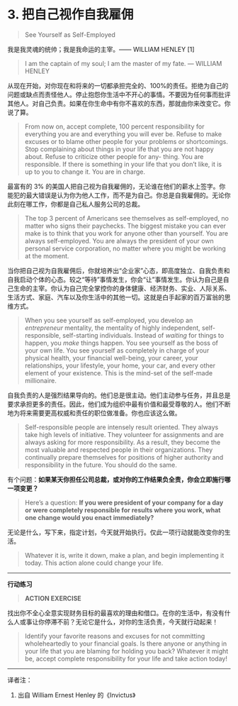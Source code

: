 # 3. 把自己视作自我雇佣
> See Yourself as Self-Employed 

我是我灵魂的统帅；我是我命运的主宰。—— WILLIAM HENLEY [1]
> I am the captain of my soul; I am the master of my fate.  — WILLIAM HENLEY 

从现在开始，对你现在和将来的一切都承担完全的、100%的责任。拒绝为自己的问题或缺点而责怪他人。停止抱怨你生活中不开心的事情。不要因为任何事而批评其他人。对自己负责。如果在你生命中有你不喜欢的东西，那就由你来改变它。你说了算。
> From now on, accept complete, 100 percent responsibility for everything you are and everything you will ever be. Refuse to make excuses or to blame other people for your problems or shortcomings. Stop complaining about things in your life that you are not happy about. Refuse to criticize other people for any- thing. You are responsible. If there is something in your life that you don’t like, it is up to you to change it. You are in charge. 

最富有的 3% 的美国人把自己视为自我雇佣的，无论谁在他们的薪水上签字。你能犯的最大错误是认为你为他人工作，而不是为自己。你总是自我雇佣的。无论你此刻在哪工作，你都是自己私人服务公司的总裁。
> The top 3 percent of Americans see themselves as self-employed, no matter who signs their paychecks. The biggest mistake you can ever make is to think that you work for anyone other than yourself. You are always self-employed. You are always the president of your own personal service corporation, no matter where you might be working at the moment. 

当你把自己视为自我雇佣后，你就培养出“企业家”心态，即高度独立、自我负责和自我启动个体的心态。较之“等待”事情发生，你会“让”事情发生。你认为自己是自己生命的主宰。你认为自己完全掌控你的身体健康、经济财务、实业、人际关系、生活方式、家庭、汽车以及你生活中的其他一切。这就是白手起家的百万富翁的思维方式。
> When you see yourself as self-employed, you develop an *entrepreneur* mentality, the mentality of highly independent, self-responsible, self-starting individuals. Instead of *waiting* for things to happen, you *make* things happen. You see yourself as the boss of your own life. You see yourself as completely in charge of your physical health, your financial well-being, your career, your relationships, your lifestyle, your home, your car, and every other element of your existence. This is the mind-set of the self-made millionaire. 

自我负责的人是强烈结果导向的。他们总是很主动。他们主动参与任务，并且总是要求承担更多的责任。因此，他们成为组织中最有价值和最受尊敬的人。他们不断地为将来需要更高权威和责任的职位做准备。你也应该这么做。
> Self-responsible people are intensely result oriented. They always take high levels of initiative. They volunteer for assignments and are always asking for more responsibility. As a result, they become the most valuable and respected people in their organizations. They continually prepare themselves for positions of higher authority and responsibility in the future. You should do the same. 

有个问题：**如果某天你担任公司总裁，或对你的工作结果负全责，你会立即施行哪一项变更？**
> Here’s a question: **If you were president of your company for a day or were completely responsible for results where you work, what one change would you enact immediately?** 

无论是什么，写下来，指定计划，今天就开始执行。仅此一项行动就能改变你的生活。
> Whatever it is, write it down, make a plan, and begin implementing it today. This action alone could change your life. 

---

**行动练习**
>  **ACTION EXERCISE**

找出你不全心全意实现财务目标的最喜欢的理由和借口。在你的生活中，有没有什么人或事让你停滞不前？无论它是什么，对你的生活负责，今天就行动起来！
> Identify your favorite reasons and excuses for not committing wholeheartedly to your financial goals. Is there anyone or anything in your life that you are blaming for holding you back? Whatever it might be, accept complete responsibility for your life and take action today!

---
译者注：
1. 出自 William Ernest Henley 的《Invictus》



